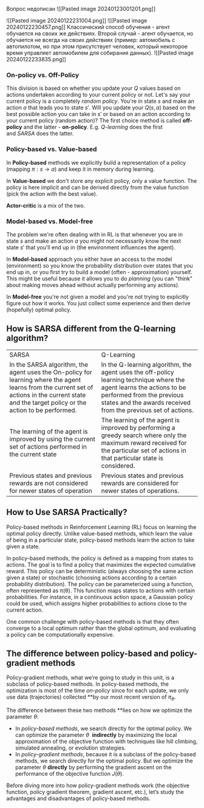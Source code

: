 Вопрос недописан
![[Pasted image 20240123001201.png]]

![[Pasted image 20240122231004.png]]
![[Pasted image 20240122230457.png]]
Классический способ обучения - агент обучается на своих же действиях.
Второй случай - агент обучается, но обучается не всегда на своих действиях (пример: автомобиль с автопилотом, но при этом присутствует человек, который некоторое время управляет автомобилем для собирания данных).
![[Pasted image 20240122233835.png]]
### On-policy vs. Off-Policy

This division is based on whether you update your $Q$ values based on actions undertaken according to your current policy or not. Let's say your current policy is a completely _random policy_. You're in state $s$ and make an action $a$ that leads you to state $s'$. Will you update your $Q(s, a)$ based on the best possible action you can take in $s'$ or based on an action according to your current policy (random action)? The first choice method is called **off-policy** and the latter - **on-policy**. E.g. _Q-learning_ does the first and _SARSA_ does the latter.

### Policy-based vs. Value-based

In **Policy-based** methods we explicitly build a representation of a policy (mapping $\pi: s \to a$) and keep it in memory during learning.

In **Value-based** we don't store any explicit policy, only a value function. The policy is here implicit and can be derived directly from the value function (pick the action with the best value).

**Actor-critic** is a mix of the two.

### Model-based vs. Model-free

The problem we're often dealing with in RL is that whenever you are in state $s$ and make an action $a$ you might not necessarily know the next state $s'$ that you'll end up in (the environment influences the agent).

In **Model-based** approach you either have an access to the model (environment) so you know the probability distribution over states that you end up in, or you first try to build a model (often - approximation) yourself. This might be useful because it allows you to do _planning_ (you can "think" about making moves ahead without actually performing any actions).

In **Model-free** you're not given a model and you're not trying to explicitly figure out how it works. You just collect some experience and then derive (hopefully) optimal policy.

## **How is SARSA different from the Q-learning algorithm?**

|   |   |
|---|---|
|SARSA|Q-Learning|
|In the SARSA algorithm, the agent uses the On-policy for learning where the agent learns from the current set of actions in the current state and the target policy or the action to be performed.|In the Q-learning algorithm, the agent uses the off-policy learning technique where the agent learns the actions to be performed from the previous states and the awards received from the previous set of actions.|
|The learning of the agent is improved by using the current set of actions performed in the current state|The learning of the agent is improved by performing a greedy search where only the maximum reward received for the particular set of actions in that particular state is considered.|
|Previous states and previous rewards are not considered for newer states of operation|Previous states and previous rewards are considered for newer states of operations.|

## **How to Use SARSA Practically?**

Policy-based methods in Reinforcement Learning (RL) focus on learning the optimal policy directly. Unlike value-based methods, which learn the value of being in a particular state, policy-based methods learn the action to take given a state.

In policy-based methods, the policy is defined as a mapping from states to actions. The goal is to find a policy that maximizes the expected cumulative reward. This policy can be deterministic (always choosing the same action given a state) or stochastic (choosing actions according to a certain probability distribution).
The policy can be parameterized using a function, often represented as π(θ). This function maps states to actions with certain probabilities. For instance, in a continuous action space, a Gaussian policy could be used, which assigns higher probabilities to actions close to the current action.

One common challenge with policy-based methods is that they often converge to a local optimum rather than the global optimum, and evaluating a policy can be computationally expensive.

## The difference between policy-based and policy-gradient methods

Policy-gradient methods, what we’re going to study in this unit, is a subclass of policy-based methods. In policy-based methods, the optimization is most of the time _on-policy_ since for each update, we only use data (trajectories) collected **by our most recent version of $π_θ$​.

The difference between these two methods **lies on how we optimize the parameter $θ$:

- In _policy-based methods_, we search directly for the optimal policy. We can optimize the parameter  $θ$  **indirectly** by maximizing the local approximation of the objective function with techniques like hill climbing, simulated annealing, or evolution strategies.
- In _policy-gradient methods_, because it is a subclass of the policy-based methods, we search directly for the optimal policy. But we optimize the parameter $θ$ **directly** by performing the gradient ascent on the performance of the objective function $J(θ)$.

Before diving more into how policy-gradient methods work (the objective function, policy gradient theorem, gradient ascent, etc.), let’s study the advantages and disadvantages of policy-based methods.